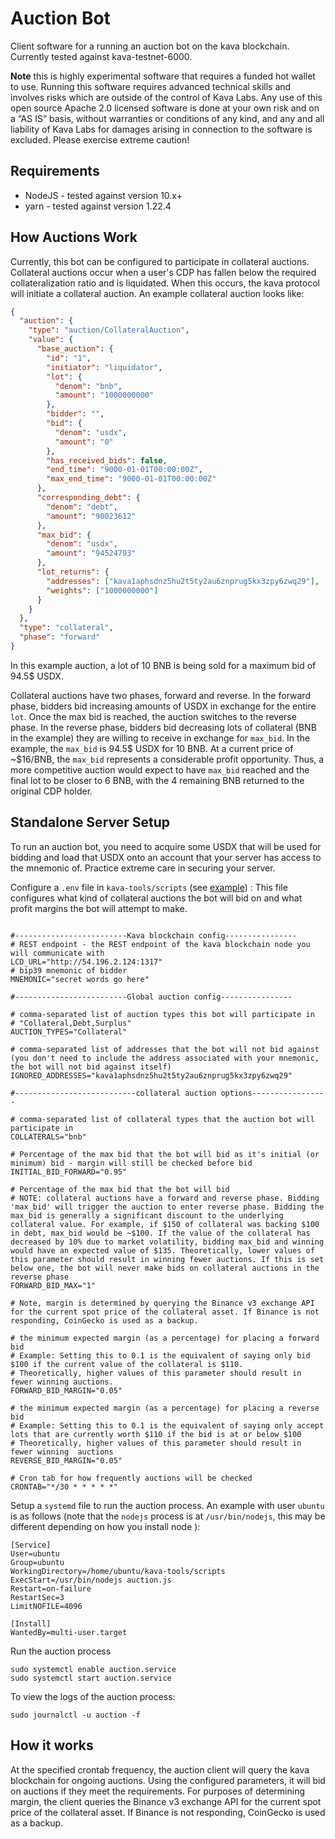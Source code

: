 # Auction Bot

Client software for a running an auction bot on the kava blockchain. Currently tested against kava-testnet-6000.

**Note** this is highly experimental software that requires a funded hot wallet to use. Running this software requires advanced technical skills and involves risks which are outside of the control of Kava Labs. Any use of this open source Apache 2.0 licensed software is done at your own risk and on a “AS IS” basis, without warranties or conditions of any kind, and any and all liability of Kava Labs for damages arising in connection to the software is excluded. Please exercise extreme caution!

## Requirements

- NodeJS - tested against version 10.x+
- yarn - tested against version 1.22.4

## How Auctions Work

Currently, this bot can be configured to participate in collateral auctions. Collateral auctions occur when a user's CDP has fallen below the required collateralization ratio and is liquidated. When this occurs, the kava protocol will initiate a collateral auction. An example collateral auction looks like:

```json
{
  "auction": {
    "type": "auction/CollateralAuction",
    "value": {
      "base_auction": {
        "id": "1",
        "initiator": "liquidator",
        "lot": {
          "denom": "bnb",
          "amount": "1000000000"
        },
        "bidder": "",
        "bid": {
          "denom": "usdx",
          "amount": "0"
        },
        "has_received_bids": false,
        "end_time": "9000-01-01T00:00:00Z",
        "max_end_time": "9000-01-01T00:00:00Z"
      },
      "corresponding_debt": {
        "denom": "debt",
        "amount": "90023612"
      },
      "max_bid": {
        "denom": "usdx",
        "amount": "94524793"
      },
      "lot_returns": {
        "addresses": ["kava1aphsdnz5hu2t5ty2au6znprug5kx3zpy6zwq29"],
        "weights": ["1000000000"]
      }
    }
  },
  "type": "collateral",
  "phase": "forward"
}
```

In this example auction, a lot of 10 BNB is being sold for a maximum bid of 94.5$ USDX.

Collateral auctions have two phases, forward and reverse. In the forward phase, bidders bid increasing amounts of USDX in exchange for the entire `lot`. Once the max bid is reached, the auction switches to the reverse phase. In the reverse phase, bidders bid decreasing lots of collateral (BNB in the example) they are willing to receive in exchange for `max_bid`. In the example, the `max_bid` is 94.5$ USDX for 10 BNB. At a current price of ~$16/BNB, the `max_bid` represents a considerable profit opportunity. Thus, a more competitive auction would expect to have `max_bid` reached and the final lot to be closer to 6 BNB, with the 4 remaining BNB returned to the original CDP holder.

## Standalone Server Setup

To run an auction bot, you need to acquire some USDX that will be used for bidding and load that USDX onto an account that your server has access to the mnemonic of. Practice extreme care in securing your server.

Configure a `.env` file in `kava-tools/scripts` (see [example](example-env)) :
This file configures what kind of collateral auctions the bot will bid on and what profit margins the bot will attempt to make.

```env

#-------------------------Kava blockchain config----------------
# REST endpoint - the REST endpoint of the kava blockchain node you will communicate with
LCD_URL="http://54.196.2.124:1317"
# bip39 mnemonic of bidder
MNEMONIC="secret words go here"

#-------------------------Global auction config----------------

# comma-separated list of auction types this bot will participate in
# "Collateral,Debt,Surplus"
AUCTION_TYPES="Collateral"

# comma-separated list of addresses that the bot will not bid against (you don't need to include the address associated with your mnemonic, the bot will not bid against itself)
IGNORED_ADDRESSES="kava1aphsdnz5hu2t5ty2au6znprug5kx3zpy6zwq29"

#---------------------------collateral auction options-----------------

# comma-separated list of collateral types that the auction bot will participate in
COLLATERALS="bnb"

# Percentage of the max bid that the bot will bid as it's initial (or minimum) bid - margin will still be checked before bid
INITIAL_BID_FORWARD="0.95"

# Percentage of the max bid that the bot will bid
# NOTE: collateral auctions have a forward and reverse phase. Bidding 'max_bid' will trigger the auction to enter reverse phase. Bidding the max_bid is generally a significant discount to the underlying collateral value. For example, if $150 of collateral was backing $100 in debt, max_bid would be ~$100. If the value of the collateral has decreased by 10% due to market volatility, bidding max_bid and winning would have an expected value of $135. Theoretically, lower values of this parameter should result in winning fewer auctions. If this is set below one, the bot will never make bids on collateral auctions in the reverse phase
FORWARD_BID_MAX="1"

# Note, margin is determined by querying the Binance v3 exchange API for the current spot price of the collateral asset. If Binance is not responding, CoinGecko is used as a backup.

# the minimum expected margin (as a percentage) for placing a forward bid
# Example: Setting this to 0.1 is the equivalent of saying only bid $100 if the current value of the collateral is $110.
# Theoretically, higher values of this parameter should result in fewer winning auctions.
FORWARD_BID_MARGIN="0.05"

# the minimum expected margin (as a percentage) for placing a reverse bid
# Example: Setting this to 0.1 is the equivalent of saying only accept lots that are currently worth $110 if the bid is at or below $100
# Theoretically, higher values of this parameter should result in fewer winning  auctions
REVERSE_BID_MARGIN="0.05"

# Cron tab for how frequently auctions will be checked
CRONTAB="*/30 * * * * *"
```

Setup a `systemd` file to run the auction process. An example with user `ubuntu` is as follows (note that the `nodejs` process is at `/usr/bin/nodejs`, this may be different depending on how you install node ):

```
[Service]
User=ubuntu
Group=ubuntu
WorkingDirectory=/home/ubuntu/kava-tools/scripts
ExecStart=/usr/bin/nodejs auction.js
Restart=on-failure
RestartSec=3
LimitNOFILE=4096

[Install]
WantedBy=multi-user.target
```

Run the auction process

```
sudo systemctl enable auction.service
sudo systemctl start auction.service
```

To view the logs of the auction process:
```
sudo journalctl -u auction -f
```

## How it works

At the specified crontab frequency, the auction client will query the kava blockchain for ongoing auctions. Using the configured parameters, it will bid on auctions if they meet the requirements. For purposes of determining margin, the client queries the Binance v3 exchange API for the current spot price of the collateral asset. If Binance is not responding, CoinGecko is used as a backup.
